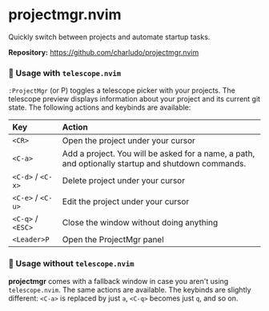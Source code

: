 # projectmgr.nvim

Quickly switch between projects and automate startup tasks.

**Repository:** <https://github.com/charludo/projectmgr.nvim>

### 🦑 Usage with `telescope.nvim`

`:ProjectMgr` (or <Leader>P) toggles a telescope picker with your projects. The telescope preview displays information about your project
and its current git state.
The following actions and keybinds are available:

| Key               | Action                                                                                             |
| :---------------- | :------------------------------------------------------------------------------------------------- |
| `<CR>`            | Open the project under your cursor                                                                 |
| `<C-a>`           | Add a project. You will be asked for a name, a path, and optionally startup and shutdown commands. |
| `<C-d>` / `<C-x>` | Delete project under your cursor                                                                   |
| `<C-e>` / `<C-u>` | Edit the project under your cursor                                                                 |
| `<C-q>` / `<ESC>` | Close the window without doing anything                                                            |
| `<Leader>P`       | Open the ProjectMgr panel                                                                          |

### 🦑 Usage without `telescope.nvim`

**projectmgr** comes with a fallback window in case you aren't using `telescope.nvim`. The same actions are available.
The keybinds are slightly different: `<C-a>` is replaced by just `a`, `<C-q>` becomes just `q`, and so on.
